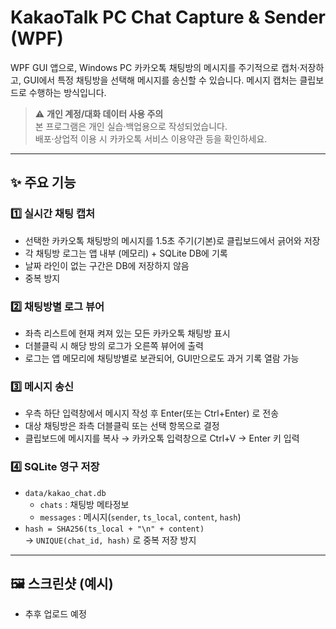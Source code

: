 # KakaoTalk PC Chat Capture & Sender (WPF)

WPF GUI 앱으로, Windows PC 카카오톡 채팅방의 메시지를 주기적으로 캡처·저장하고, GUI에서 특정 채팅방을 선택해 메시지를 송신할 수 있습니다.
메시지 캡처는 클립보드로 수행하는 방식입니다.

> ⚠️ **개인 계정/대화 데이터 사용 주의**  
> 본 프로그램은 개인 실습·백업용으로 작성되었습니다.  
> 배포·상업적 이용 시 카카오톡 서비스 이용약관 등을 확인하세요.

---

## ✨ 주요 기능

### 1️⃣ 실시간 채팅 캡처
- 선택한 카카오톡 채팅방의 메시지를 1.5초 주기(기본)로 클립보드에서 긁어와 저장
- 각 채팅방 로그는 앱 내부 (메모리) + SQLite DB에 기록
- 날짜 라인이 없는 구간은 DB에 저장하지 않음
- 중복 방지

### 2️⃣ 채팅방별 로그 뷰어
- 좌측 리스트에 현재 켜져 있는 모든 카카오톡 채팅방 표시
- 더블클릭 시 해당 방의 로그가 오른쪽 뷰어에 출력
- 로그는 앱 메모리에 채팅방별로 보관되어, GUI만으로도 과거 기록 열람 가능

### 3️⃣ 메시지 송신
- 우측 하단 입력창에서 메시지 작성 후 Enter(또는 Ctrl+Enter) 로 전송
- 대상 채팅방은 좌측 더블클릭 또는 선택 항목으로 결정
- 클립보드에 메시지를 복사 → 카카오톡 입력창으로 Ctrl+V → Enter 키 입력

### 4️⃣ SQLite 영구 저장
- `data/kakao_chat.db`  
  - `chats` : 채팅방 메타정보
  - `messages` : 메시지(`sender`, `ts_local`, `content`, `hash`)
- `hash = SHA256(ts_local + "\n" + content)`  
  → `UNIQUE(chat_id, hash)` 로 중복 저장 방지

---

## 🖼️ 스크린샷 (예시)
- 추후 업로드 예정
